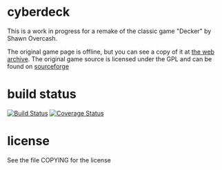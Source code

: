 # cyberdeck

This is a work in progress for a remake of the classic game "Decker" by Shawn Overcash.

The original game page is offline, but you can see a copy of it at [the web archive](https://web.archive.org/web/20110323045820/http://www10.caro.net:80/dsi/decker/). The original game source is licensed under the GPL and can be found on [sourceforge](https://sourceforge.net/projects/decker/files/decker/Decker%201.12/)

# build status

[![Build Status](https://travis-ci.org/wesleywerner/cyberdeck.svg?branch=master)](https://travis-ci.org/wesleywerner/cyberdeck)
[![Coverage Status](https://coveralls.io/repos/github/wesleywerner/cyberdeck/badge.svg?branch=master)](https://coveralls.io/github/wesleywerner/cyberdeck?branch=master)

# license

See the file COPYING for the license
